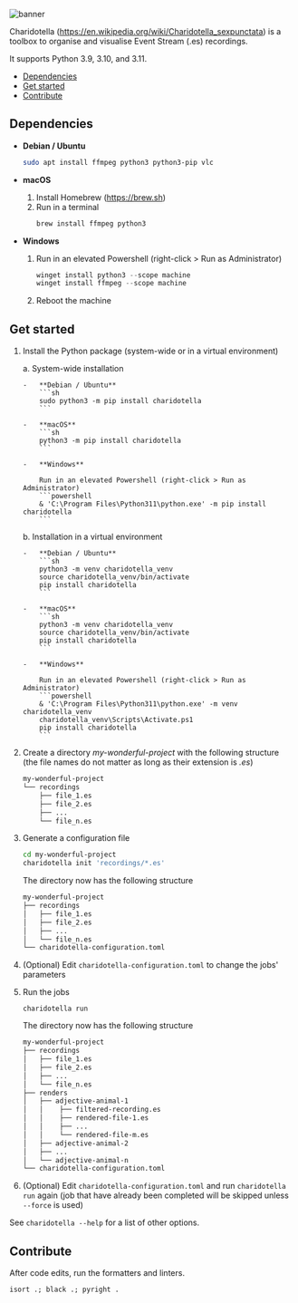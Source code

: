 ![banner](banner.png)

Charidotella (https://en.wikipedia.org/wiki/Charidotella_sexpunctata) is a toolbox to organise and visualise Event Stream (.es) recordings.

It supports Python 3.9, 3.10, and 3.11.

- [Dependencies](#dependencies)
- [Get started](#get-started)
- [Contribute](#contribute)

## Dependencies

-   **Debian / Ubuntu**

    ```sh
    sudo apt install ffmpeg python3 python3-pip vlc
    ```

-   **macOS**

    1. Install Homebrew (https://brew.sh)
    2. Run in a terminal
        ```sh
        brew install ffmpeg python3
        ```

-   **Windows**

    1. Run in an elevated Powershell (right-click > Run as Administrator)
        ```powershell
        winget install python3 --scope machine
        winget install ffmpeg --scope machine
        ```
    2. Reboot the machine

## Get started

1.  Install the Python package (system-wide or in a virtual environment)

    a. System-wide installation

        -   **Debian / Ubuntu**
            ```sh
            sudo python3 -m pip install charidotella
            ```

        -   **macOS**
            ```sh
            python3 -m pip install charidotella
            ```

        -   **Windows**

            Run in an elevated Powershell (right-click > Run as Administrator)
            ```powershell
            & 'C:\Program Files\Python311\python.exe' -m pip install charidotella
            ```

    b. Installation in a virtual environment

        -   **Debian / Ubuntu**
            ```sh
            python3 -m venv charidotella_venv
            source charidotella_venv/bin/activate
            pip install charidotella
            ```

        -   **macOS**
            ```sh
            python3 -m venv charidotella_venv
            source charidotella_venv/bin/activate
            pip install charidotella
            ```

        -   **Windows**

            Run in an elevated Powershell (right-click > Run as Administrator)
            ```powershell
            & 'C:\Program Files\Python311\python.exe' -m venv charidotella_venv
            charidotella_venv\Scripts\Activate.ps1
            pip install charidotella
            ```

2.  Create a directory _my-wonderful-project_ with the following structure (the file names do not matter as long as their extension is _.es_)

    ```txt
    my-wonderful-project
    └── recordings
        ├── file_1.es
        ├── file_2.es
        ├── ...
        └── file_n.es
    ```

3.  Generate a configuration file

    ```sh
    cd my-wonderful-project
    charidotella init 'recordings/*.es'
    ```

    The directory now has the following structure

    ```txt
    my-wonderful-project
    ├── recordings
    │   ├── file_1.es
    │   ├── file_2.es
    │   ├── ...
    │   └── file_n.es
    └── charidotella-configuration.toml
    ```

4.  (Optional) Edit `charidotella-configuration.toml` to change the jobs' parameters

5.  Run the jobs

    ```
    charidotella run
    ```

    The directory now has the following structure

    ```txt
    my-wonderful-project
    ├── recordings
    │   ├── file_1.es
    │   ├── file_2.es
    │   ├── ...
    │   └── file_n.es
    ├── renders
    │   ├── adjective-animal-1
    │   │    ├── filtered-recording.es
    │   │    ├── rendered-file-1.es
    │   │    ├── ...
    │   │    └── rendered-file-m.es
    │   ├── adjective-animal-2
    │   ├── ...
    │   └── adjective-animal-n
    └── charidotella-configuration.toml
    ```

6.  (Optional) Edit `charidotella-configuration.toml` and run `charidotella run` again (job that have already been completed will be skipped unless `--force` is used)

See `charidotella --help` for a list of other options.

## Contribute

After code edits, run the formatters and linters.

```
isort .; black .; pyright .
```
